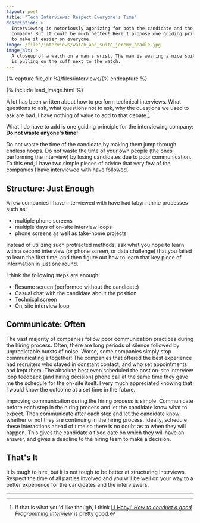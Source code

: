 ```yaml
---
layout: post
title: "Tech Interviews: Respect Everyone's Time"
description: >
  Interviewing is notoriously agonizing for both the candidate and the
  company! But it could be much better! Here I propose one guiding principle
  to make it easier on everyone.
image: /files/interviews/watch_and_suite_jeremy_beadle.jpg
image_alt: >
  A closeup of a watch on a man's wrist. The man is wearing a nice suite and
  is pulling on the cuff next to the watch.
---
```


{% capture file_dir %}/files/interviews/{% endcapture %}

{% include lead_image.html %}

A lot has been written about how to perform technical interviews. What
questions to ask, what questions not to ask, why the questions we used to ask
are bad. I have nothing of value to add to that debate.[^1]

What I do have to add is one guiding principle for the interviewing company:
**Do not waste anyone's time!**

Do not waste the time of the candidate by making them jump through endless
hoops. Do not waste the time of your own people (the ones performing the
interview) by losing candidates due to poor communication. To this end, I have
two simple pieces of advice that very few of the companies I have interviewed
with have followed.

## Structure: Just Enough

A few companies I have interviewed with have had labyrinthine processes such
as:

- multiple phone screens
- multiple days of on-site interview loops
- phone screens as well as take-home projects

Instead of utilizing such protracted methods, ask what you hope to learn with
a second interview (or phone screen, or data challenge) that you failed to
learn the first time, and then figure out how to learn that key piece of
information in just one round.

I think the following steps are enough:

- Resume screen (performed without the candidate)
- Casual chat with the candidate about the position
- Technical screen
- On-site interview loop

## Communicate: Often

The vast majority of companies follow poor communication practices during the
hiring process. Often, there are long periods of silence followed by
unpredictable bursts of noise. Worse, some companies simply stop communicating
altogether! The companies that offered the best experience had recruiters who
stayed in constant contact, and who set appointments and kept them. The
absolute best even scheduled the post on-site interview loop feedback (and
hiring decision) phone call at the same time they gave me the schedule for the
on-site itself. I very much appreciated knowing that I would know the outcome
at a set time in the future.

Improving communication during the hiring process is simple. Communicate
before each step in the hiring process and let the candidate know what to
expect. Then communicate after each step and let the candidate know whether or
not they are continuing in the hiring process. Ideally, schedule these
interactions ahead of time so there is no doubt as to when they will happen.
This gives the candidate a fixed date on which they will have an answer, and
gives a deadline to the hiring team to make a decision.

## That's It

It is tough to hire, but it is not tough to be better at structuring
interviews. Respect the time of all parties involved and you will be well on
your way to a better experience for the candidates and the interviewers.

---

[^1]: If that is what you'd like though, I think [Li Haoyi' _How to conduct a good Programming Interview_][lihaoyi] is pretty good.

[lihaoyi]: https://www.lihaoyi.com/post/HowtoconductagoodProgrammingInterview.html
